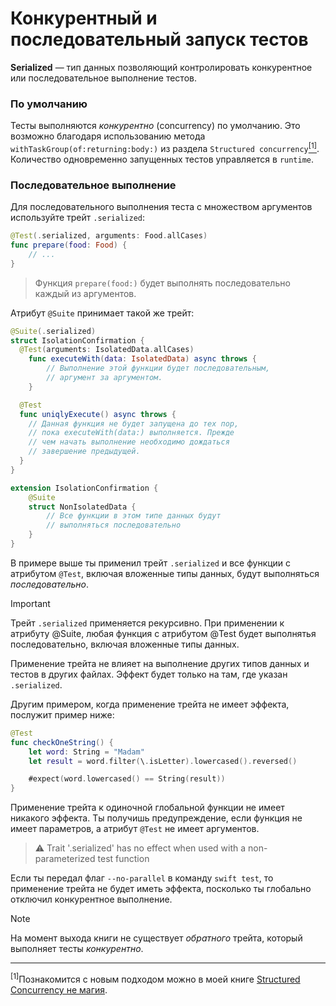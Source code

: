 # Конкурентный и последовательный запуск тестов

**Serialized** — тип данных позволяющий контролировать конкурентное или последовательное выполнение тестов.

### По умолчанию

Тесты выполняются *конкурентно* (concurrency) по умолчанию. Это возможно благодаря использованию метода `withTaskGroup(of:returning:body:)` из раздела `Structured concurrency`<a href="#concurrency"><sup>[1]</sup></a>.
Количество одновременно запущенных тестов управляется в `runtime`.

### Последовательное выполнение

Для последовательного выполнения теста с множеством аргументов используйте трейт `.serialized`:

```swift
@Test(.serialized, arguments: Food.allCases)
func prepare(food: Food) {
    // ...
}
```

>  Функция `prepare(food:)` будет выполнять последовательно каждый из аргументов.

Атрибут `@Suite` принимает такой же трейт:

```swift
@Suite(.serialized)
struct IsolationConfirmation {
  @Test(arguments: IsolatedData.allCases)
	func executeWith(data: IsolatedData) async throws {
		// Выполнение этой функции будет последовательным,
        // аргумент за аргументом.
	}

  @Test
  func uniqlyExecute() async throws {
    // Данная функция не будет запущена до тех пор,
    // пока executeWith(data:) выполняется. Прежде
    // чем начать выполнение необходимо дождаться
    // завершение предыдущей.
  }
}

extension IsolationConfirmation {
	@Suite
	struct NonIsolatedData {
		// Все функции в этом типе данных будут
        // выполняться последовательно
	}
}
```

В примере выше ты применил трейт `.serialized` и все функции с атрибутом `@Test`, включая вложенные типы данных, будут выполняться *последовательно*.


> [!IMPORTANT]
> Трейт `.serialized` применяется рекурсивно. При применении к атрибуту @Suite, любая функция с атрибутом @Test будет выполнятья последовательно, включая вложенные типы данных.

Применение трейта не влияет на выполнение других типов данных и тестов в других файлах. Эффект будет только на там, где указан `.serialized`.

Другим примером, когда применение трейта не имеет эффекта, послужит пример ниже:

```swift
@Test
func checkOneString() {
	let word: String = "Madam"
	let result = word.filter(\.isLetter).lowercased().reversed()

	#expect(word.lowercased() == String(result))
}
```

Применение трейта к одиночной глобальной функции не имеет никакого эффекта.
Ты получишь предупреждение, если функция не имеет параметров, а атрибут `@Test` не имеет аргументов.

> ⚠️ Trait '.serialized' has no effect when used with a non-parameterized test function

Если ты передал флаг `--no-parallel` в команду `swift test`, то применение трейта не будет иметь эффекта, посколько ты глобально отключил конкурентное выполнение.

> [!NOTE]
> На момент выхода книги не существует *обратного* трейта, который выполняет тесты *конкурентно*.

---

<a name="rfc"><sup>[1]</sup>Познакомится с новым подходом можно в моей книге [Structured Concurrency не магия](https://proekt-swiftui.github.io/sc-book/intro.html).</a>
 